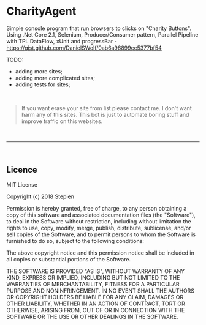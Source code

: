 # CharityAgent

Simple console program that run browsers to clicks on "Charity Buttons". 
Using .Net Core 2.1, Selenium, Producer/Consumer pattern, Parallel Pipeline with TPL DataFlow, xUnit
and progressBar - https://gist.github.com/DanielSWolf/0ab6a96899cc5377bf54

TODO:
- adding more sites;
- adding more complicated sites;
- adding tests for sites;
<br>

>If you want erase your site from list please contact me.
>I don't want harm any of this sites. This bot is just to automate boring stuff and improve traffic on this websites. 

<br>
<hr ***/>
<br>


## Licence
MIT License

Copyright (c) 2018 Stepien

Permission is hereby granted, free of charge, to any person obtaining a copy
of this software and associated documentation files (the "Software"), to deal
in the Software without restriction, including without limitation the rights
to use, copy, modify, merge, publish, distribute, sublicense, and/or sell
copies of the Software, and to permit persons to whom the Software is
furnished to do so, subject to the following conditions:

The above copyright notice and this permission notice shall be included in all
copies or substantial portions of the Software.

THE SOFTWARE IS PROVIDED "AS IS", WITHOUT WARRANTY OF ANY KIND, EXPRESS OR
IMPLIED, INCLUDING BUT NOT LIMITED TO THE WARRANTIES OF MERCHANTABILITY,
FITNESS FOR A PARTICULAR PURPOSE AND NONINFRINGEMENT. IN NO EVENT SHALL THE
AUTHORS OR COPYRIGHT HOLDERS BE LIABLE FOR ANY CLAIM, DAMAGES OR OTHER
LIABILITY, WHETHER IN AN ACTION OF CONTRACT, TORT OR OTHERWISE, ARISING FROM,
OUT OF OR IN CONNECTION WITH THE SOFTWARE OR THE USE OR OTHER DEALINGS IN THE
SOFTWARE.
